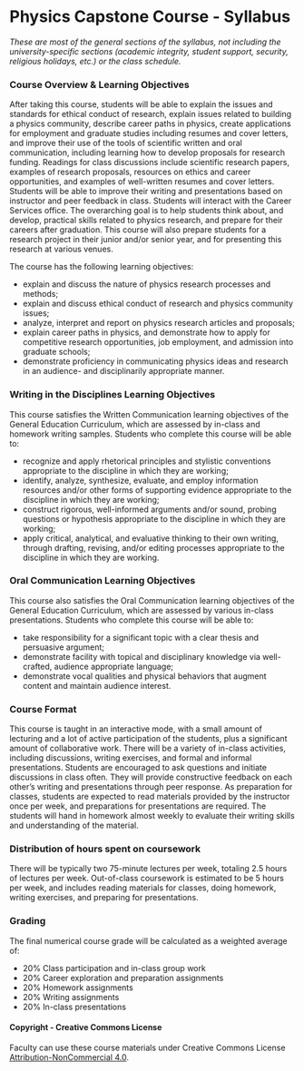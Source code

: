# Physics Capstone Course - Syllabus

_These are most of the general sections of the syllabus, not including the university-specific sections (academic integrity, student support, security, religious holidays, etc.) or the class schedule._


### Course Overview & Learning Objectives

After taking this course, students will be able to explain the issues and standards for ethical conduct of research, explain issues related to building a physics community, describe career paths in physics, create applications for employment and graduate studies including resumes and cover letters, and improve their use of the tools of scientific written and oral communication, including learning how to develop proposals for research funding. Readings for class discussions include scientific research papers, examples of research proposals, resources on ethics and career opportunities, and examples of well-written resumes and cover letters. Students will be able to improve their writing and presentations based on instructor and peer feedback in class. Students will interact with the Career Services office. The overarching goal is to help students think about, and develop, practical skills related to physics research, and prepare for their careers after graduation. This course will also prepare students for a research project in their junior and/or senior year, and for presenting this research at various venues.

The course has the following learning objectives:
* explain and discuss the nature of physics research processes and methods;
* explain and discuss ethical conduct of research and physics community issues;
* analyze, interpret and report on physics research articles and proposals;
* explain career paths in physics, and demonstrate how to apply for competitive research opportunities, job employment, and admission into graduate schools;
* demonstrate proficiency in communicating physics ideas and research in an audience- and disciplinarily appropriate manner.


### Writing in the Disciplines Learning Objectives

This course satisfies the Written Communication learning objectives of the General Education Curriculum, which are assessed by in-class and homework writing samples. Students who complete this course will be able to:
* recognize and apply rhetorical principles and stylistic conventions appropriate to the discipline in which they are working;
* identify, analyze, synthesize, evaluate, and employ information resources and/or other forms of supporting evidence appropriate to the discipline in which they are working;
* construct rigorous, well-informed arguments and/or sound, probing questions or hypothesis appropriate to the discipline in which they are working;
* apply critical, analytical, and evaluative thinking to their own writing, through drafting, revising, and/or editing processes appropriate to the discipline in which they are working.


### Oral Communication Learning Objectives

This course also satisfies the Oral Communication learning objectives of the General Education Curriculum, which are assessed by various in-class presentations. Students who complete this course will be able to:
* take responsibility for a significant topic with a clear thesis and persuasive argument;
* demonstrate facility with topical and disciplinary knowledge via well-crafted, audience appropriate language;
* demonstrate vocal qualities and physical behaviors that augment content and maintain audience interest.


### Course Format

This course is taught in an interactive mode, with a small amount of lecturing and a lot of active participation of the students, plus a significant amount of collaborative work. There will be a variety of in-class activities, including discussions, writing exercises, and formal and informal presentations. Students are encouraged to ask questions and initiate discussions in class often. They will provide constructive feedback on each other’s writing and presentations through peer response. As preparation for classes, students are expected to read materials provided by the instructor once per week, and preparations for presentations are required. The students will hand in homework almost weekly to evaluate their writing skills and understanding of the material.
 

### Distribution of hours spent on coursework

There will be typically two 75-minute lectures per week, totaling 2.5 hours of lectures per week. Out-of-class coursework is estimated to be 5 hours per week, and includes reading materials for classes, doing homework, writing exercises, and preparing for presentations.


### Grading

The final numerical course grade will be calculated as a weighted average of:
* 20%	Class participation and in-class group work
* 20%	Career exploration and preparation assignments
* 20%	Homework assignments
* 20%	Writing assignments 
* 20%	In-class presentations


#### Copyright - Creative Commons License

Faculty can use these course materials under Creative Commons License [Attribution-NonCommercial 4.0](https://creativecommons.org/licenses/by-nc/4.0/).
